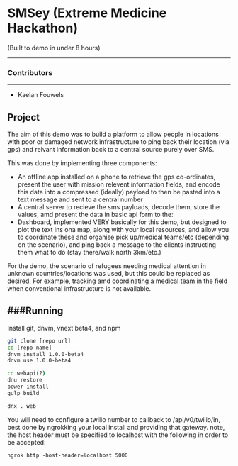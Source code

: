 # SMSey (Extreme Medicine Hackathon)
(Built to demo in under 8 hours)

---
 
### Contributors
---
 
* Kaelan Fouwels

Project
---
 
The aim of this demo was to build a platform to allow people in locations with poor or damaged network infrastructure to ping back their location (via gps) and relvant information back to a central source purely over SMS.

This was done by implementing three components:
- An offline app installed on a phone to retrieve the gps co-ordinates, present the user with mission relevent information fields, and encode this data into a compressed (ideally) payload to then be pasted into a text message and sent to a central number
- A central server to recieve the sms payloads, decode them, store the values, amd present the data in basic api form to the:
- Dashboard, implemented VERY basically for this demo, but designed to plot the text ins ona map, along with your local resources, and allow you to coordinate these and organise pick up/medical teams/etc (depending on the scenario), and ping back a message to the clients instructing them what to do (stay there/walk north 3km/etc.)

For the demo, the scenario of refugees needing medical attention in unknown countries/locations was used, but this could be replaced as desired. For example, tracking amd coordinating a medical team in the field when conventional infrastructure is not available.
 
###Running
---

Install git, dnvm, vnext beta4, and npm
 
```sh
git clone [repo url]
cd [repo name]
dnvm install 1.0.0-beta4
dnvm use 1.0.0-beta4

cd webapi(?)
dnu restore
bower install
gulp build

dnx . web
```
 
You will need to configure a twilio number to callback to /api/v0/twilio/in,  best done by ngrokking your local install and providing that gateway. note, the host header must be specified to localhost with the following in order to be accepted:

```ngrok http -host-header=localhost 5000```
